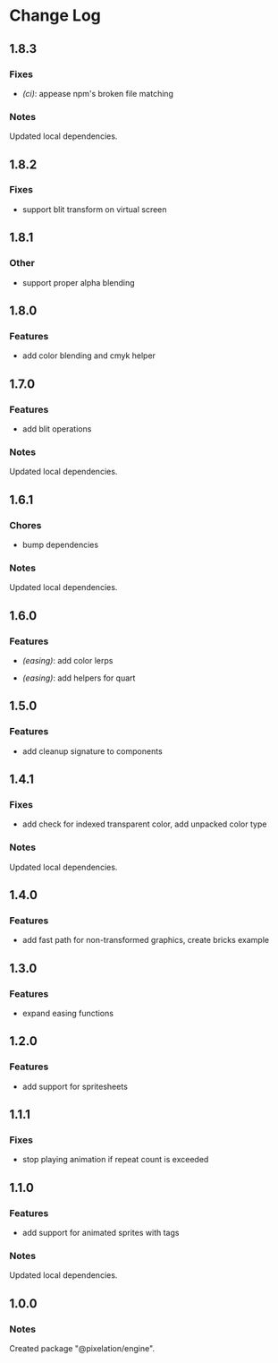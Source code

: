 # Change Log

## 1.8.3

### Fixes

- _(ci)_: appease npm's broken file matching

### Notes

Updated local dependencies.

## 1.8.2

### Fixes

- support blit transform on virtual screen

## 1.8.1

### Other

- support proper alpha blending

## 1.8.0

### Features

- add color blending and cmyk helper

## 1.7.0

### Features

- add blit operations

### Notes

Updated local dependencies.

## 1.6.1

### Chores

- bump dependencies

### Notes

Updated local dependencies.

## 1.6.0

### Features

- _(easing)_: add color lerps

- _(easing)_: add helpers for quart

## 1.5.0

### Features

- add cleanup signature to components

## 1.4.1

### Fixes

- add check for indexed transparent color, add unpacked color type

### Notes

Updated local dependencies.

## 1.4.0

### Features

- add fast path for non-transformed graphics, create bricks example

## 1.3.0

### Features

- expand easing functions

## 1.2.0

### Features

- add support for spritesheets

## 1.1.1

### Fixes

- stop playing animation if repeat count is exceeded

## 1.1.0

### Features

- add support for animated sprites with tags

### Notes

Updated local dependencies.

## 1.0.0

### Notes

Created package "@pixelation/engine".

